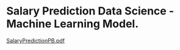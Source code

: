 # Salary Prediction Data Science - Machine Learning Model.

[SalaryPredictionPB.pdf](https://github.com/PBSWE/Salary_Prediction_Portfolio/files/5927708/SalaryPredictionPB.pdf)
